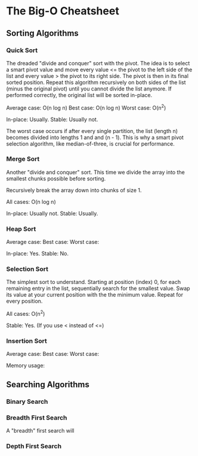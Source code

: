 # The Big-O Cheatsheet

## Sorting Algorithms

### Quick Sort

The dreaded "divide and conquer" sort with the pivot. The idea is to select a smart pivot value and move every value <= the pivot to the left side of the list and every value > the pivot to its right side. The pivot is then in its final sorted position. Repeat this algorithm recursively on both sides of the list (minus the original pivot) until you cannot divide the list anymore. If performed correctly, the original list will be sorted in-place.

Average case: O(n log n)
Best case: O(n log n)
Worst case: O(n<sup>2</sup>)

In-place: Usually.
Stable: Usually not.

The worst case occurs if after every single partition, the list (length n) becomes divided into lengths 1 and and (n - 1). This is why a smart pivot selection algorithm, like median-of-three, is crucial for performance.


### Merge Sort

Another "divide and conquer" sort. This time we divide the array into the smallest chunks possible before sorting.

Recursively break the array down into chunks of size 1.

All cases: O(n log n)

In-place: Usually not.
Stable: Usually.


### Heap Sort

Average case:
Best case:
Worst case:

In-place: Yes.
Stable: No.


### Selection Sort

The simplest sort to understand. Starting at position (index) 0, for each remaining entry in the list, sequentially search for the smallest value. Swap its value at your current position with the the minimum value. Repeat for every position.

All cases: O(n<sup>2</sup>)

Stable: Yes. (If you use < instead of <=)


### Insertion Sort

Average case:
Best case:
Worst case:

Memory usage:


## Searching Algorithms

### Binary Search


### Breadth First Search

A "breadth" first search will


### Depth First Search
